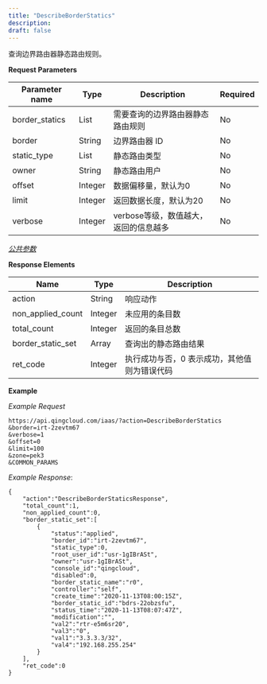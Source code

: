 ```yaml
---
title: "DescribeBorderStatics"
description: 
draft: false
---
```




查询边界路由器静态路由规则。


**Request Parameters**

| Parameter name | Type | Description | Required |
| --- | --- | --- | --- |
| border_statics | List | 需要查询的边界路由器静态路由规则 | No |
| border | String | 边界路由器 ID | No |
| static_type | List | 静态路由类型 | No |
| owner | String | 静态路由用户 | No |
| offset | Integer | 数据偏移量，默认为0 | No |
| limit | Integer | 返回数据长度，默认为20 | No |
| verbose | Integer | verbose等级，数值越大，返回的信息越多 | No |

[_公共参数_](../../common/parameters.html#api-common-parameters)

**Response Elements**

| Name | Type | Description |
| --- | --- | --- |
| action | String | 响应动作 |
| non_applied_count | Integer | 未应用的条目数 |
| total_count | Integer | 返回的条目总数 |
| border_static_set | Array | 查询出的静态路由结果 |
| ret_code | Integer | 执行成功与否，0 表示成功，其他值则为错误代码 |

**Example**

_Example Request_

```
https://api.qingcloud.com/iaas/?action=DescribeBorderStatics
&border=irt-2zevtm67
&verbose=1
&offset=0
&limit=100
&zone=pek3
&COMMON_PARAMS
```

_Example Response_:

```
{
    "action":"DescribeBorderStaticsResponse",
    "total_count":1,
    "non_applied_count":0,
    "border_static_set":[
        {
            "status":"applied",
            "border_id":"irt-2zevtm67",
            "static_type":0,
            "root_user_id":"usr-1gIBrASt",
            "owner":"usr-1gIBrASt",
            "console_id":"qingcloud",
            "disabled":0,
            "border_static_name":"r0",
            "controller":"self",
            "create_time":"2020-11-13T08:00:15Z",
            "border_static_id":"bdrs-22obzsfu",
            "status_time":"2020-11-13T08:07:47Z",
            "modification":"",
            "val2":"rtr-e5m6sr20",
            "val3":"0",
            "val1":"3.3.3.3/32",
            "val4":"192.168.255.254"
        }
    ],
    "ret_code":0
}
```
